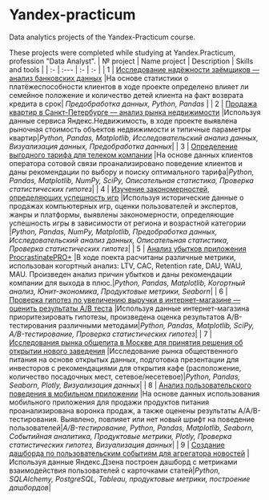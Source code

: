# Yandex-practicum
Data analytics projects of the Yandex-Practicum course.

These projects were completed while studying at Yandex.Practicum, profession "Data Analyst".
| № project | Name project | Description | Skills and tools  |
|  :-      | :---   | :- | :- |
| 1 | [Исследование надёжности заёмщиков — анализ банковских данных](https://github.com/Nik-Efimov/Yandex-practicum/tree/main/project%20№1) |На основе статистики о платёжеспособности клиентов в ходе проекте определено влияет ли семейное положение и количество детей клиента на факт возврата кредита в срок| *Предобработка данных, Python, Pandas* |
| 2 | [Продажа квартир в Санкт-Петербурге — анализ рынка недвижимости](https://github.com/Nik-Efimov/Yandex-practicum/tree/main/project%20№2) |Используя данные сервиса Яндекс.Недвижимость,  в ходе проекте выявлена рыночная стоимость объектов недвижимости и типичные параметры квартир|*Python, Pandas, Matplotlib, Исследовательский анализ данных, Визуализация данных, Предобработка данных*| 
| 3 | [Определение выгодного тарифа для телеком компании](https://github.com/Nik-Efimov/Yandex-practicum/tree/main/project%20№3) |На основе данных клиентов оператора сотовой связи проанализировано поведение клиентов и даны рекомендации по выбору и поиску оптимального тарифа|*Python, Pandas, Matplotlib, NumPy, SciPy, Описательная статистика, Проверка статистических гипотез*|
| 4 | [Изучение закономерностей, определяющих успешность игр](https://github.com/Nik-Efimov/Yandex-practicum/tree/main/project%20№4) |Используя исторические данные о продажах компьютерных игр, оценки пользователей и экспертов, жанры и платформы, выявлены закономерности, определяющие успешность игры в зависимости от региона и возрастной категории |*Python, Pandas, NumPy, Matplotlib, Предобработка данных, Исследовательский анализ данных, Описательная статистика, Проверка статистических гипотез*|
| 5 | [Анализ убытков приложения ProcrastinatePRO+](https://github.com/Nik-Efimov/Yandex-practicum/tree/main/project%20№5) |В ходе поекта расчитаны различные метрики, использован когортный анализ: LTV, CAC, Retention rate, DAU, WAU, MAU. Произведен анализ причин убытков и даны рекомендации компании для выхода в плюс.|*Python, Pandas, Matplotlib, Когортный анализ, Юнит-экономика, Продуктовые метрики, Seaborn*|
| 6 | [Проверка гипотез по увеличению выручки в интернет-магазине — оценить результаты A/B теста](https://github.com/Nik-Efimov/Yandex-practicum/tree/main/project%20№6) |Используя данные интернет-магазина приоритезировать гипотезы, произведена оценка результатов A/B-тестирования различными методами|*Python, Pandas, Matplotlib, SciPy, A/B-тестирование, Проверка статистических гипотез*|
| 7 | [Исследования рынка общепита в Москве для принятия решения об открытии нового заведения](https://github.com/Nik-Efimov/Yandex-practicum/tree/main/project%20№7) |Исследование рынка общественного питания на основе открытых данных, подготовка презентации для инвесторов с рекомендациями  для открытия кафе (расположение, количество посадочных мест, сетевое/несетевое)|*Python, Pandas, Seaborn, Plotly, Визуализация данных*|
| 8 | [Анализ пользовательского поведения в мобильном приложении](https://github.com/Nik-Efimov/Yandex-practicum/tree/main/project%20№8) |На основе данных использования мобильного приложения для продажи продуктов питания проанализирована воронка продаж, а также оценены результаты A/A/B-тестирования. Выявлено, повлияет или нет новый шрифт на поведение пользователей|*А/B-тестирование, Python, Pandas, Matplotlib, Seaborn, Событийная аналитика, Продуктовые метрики, Plotly, Проверка статистических гипотез, Визуализация данных*|
| 9 | [Создание дашборда по пользовательским событиям для агрегатора новостей](https://github.com/Nik-Efimov/Yandex-practicum/tree/main/project%20№9) | Используя данные Яндекс.Дзена построен дашборд с метриками взаимодействия пользователей с карточками статей|*Python, SQLAlchemy, PostgreSQL, Tableau, продуктовые метрики, построение дашбордов*|

